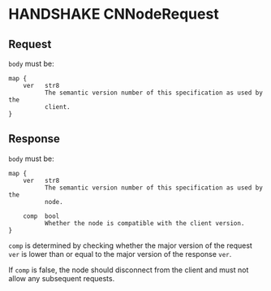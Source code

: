 # HANDSHAKE CNNodeRequest
## Request
`body` must be:
```
map {
    ver   str8
          The semantic version number of this specification as used by the
          client.
}
```

## Response
`body` must be:
```
map {
    ver   str8
          The semantic version number of this specification as used by the
          node.

    comp  bool
          Whether the node is compatible with the client version.
}
```

`comp` is determined by checking whether the major version of the request `ver` is lower than or equal to the major version of the response `ver`.

If `comp` is false, the node should disconnect from the client and must not allow any subsequent requests.
